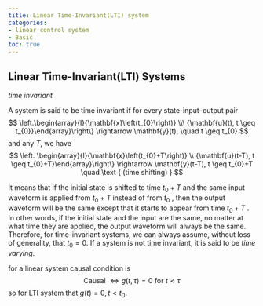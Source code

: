 ```yaml
---
title: Linear Time-Invariant(LTI) system
categories: 
- linear control system
- Basic
toc: true
---
```

## Linear Time-Invariant(LTI) Systems

*time invariant* 

A system is said to be time invariant if for every state-input–output pair
$$
\left.\begin{array}{l}{\mathbf{x}\left(t_{0}\right)} \\\ {\mathbf{u}(t), t \geq t_{0}}\end{array}\right\} \rightarrow \mathbf{y}(t), \quad t \geq t_{0}
$$
and any $T$, we have
$$
\left.
\begin{array}{l}{\mathbf{x}\left(t_{0}+T\right)} \\ {\mathbf{u}(t-T), t \geq t_{0}+T}\end{array}\right\} \rightarrow \mathbf{y}(t-T), t \geq t_{0}+T \quad \text { (time shifting) }
$$
<!--more-->

It means that if the initial state is shifted to time $t_0 + T$ and the same input waveform is applied from $t_0 + T$ instead of from $t_0$ , then the output waveform will be the same except that it starts to appear from time $t_0 + T$ . In other words, if the initial state and the input are the same, no matter at what time they are applied, the output waveform will always be the same. Therefore, for time-invariant systems, we can always assume, without loss of generality, that $t_0 = 0$. If a system is not time invariant, it is said to be *time varying*.

for a linear system causal condition is 
$$
\text { Causal } \Longleftrightarrow g(t, \tau)=0 \text { for } t<\tau
$$
so for LTI system that $g(t) = 0, t<t_0$. 

